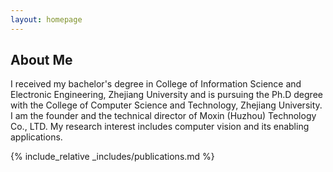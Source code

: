 ```yaml
---
layout: homepage
---
```


## About Me
I received my bachelor's degree in College of Information Science and Electronic Engineering, Zhejiang University and is pursuing the Ph.D degree with the College of Computer Science and Technology, Zhejiang University. I am the founder and the technical director of Moxin (Huzhou) Technology Co., LTD. My research interest includes computer vision and its enabling applications. 

{% include_relative _includes/publications.md %}

